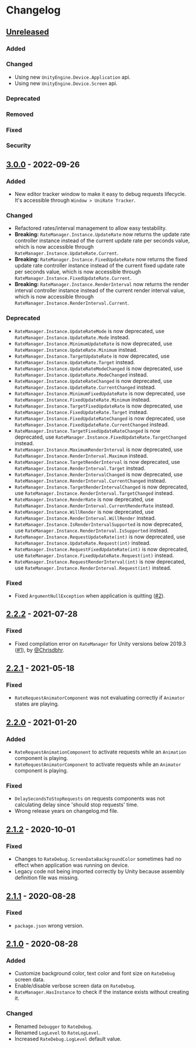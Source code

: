 # Changelog

## [Unreleased]
### Added
### Changed
- Using new `UnityEngine.Device.Application` api.
- Using new `UnityEngine.Device.Screen` api.
### Deprecated
### Removed
### Fixed
### Security

## [3.0.0] - 2022-09-26
### Added
- New editor tracker window to make it easy to debug requests lifecycle. It's accessible through `Window > UniRate Tracker`.
### Changed
- Refactored rates/interval management to allow easy testability.
- **Breaking:** `RateManager.Instance.UpdateRate` now returns the update rate controller instance instead of the current update rate per seconds value, which is now accessible through `RateManager.Instance.UpdateRate.Current`.
- **Breaking:** `RateManager.Instance.FixedUpdateRate` now returns the fixed update rate controller instance instead of the current fixed update rate per seconds value, which is now accessible through `RateManager.Instance.FixedUpdateRate.Current`.
- **Breaking:** `RateManager.Instance.RenderInterval` now returns the render interval controller instance instead of the current render interval value, which is now accessible through `RateManager.Instance.RenderInterval.Current`.
### Deprecated
- `RateManager.Instance.UpdateRateMode` is now deprecated, use `RateManager.Instance.UpdateRate.Mode` instead.
- `RateManager.Instance.MinimumUpdateRate` is now deprecated, use `RateManager.Instance.UpdateRate.Minimum` instead.
- `RateManager.Instance.TargetUpdateRate` is now deprecated, use `RateManager.Instance.UpdateRate.Target` instead.
- `RateManager.Instance.UpdateRateModeChanged` is now deprecated, use `RateManager.Instance.UpdateRate.ModeChanged` instead.
- `RateManager.Instance.UpdateRateChanged` is now deprecated, use `RateManager.Instance.UpdateRate.CurrentChanged` instead.
- `RateManager.Instance.MinimumFixedUpdateRate` is now deprecated, use `RateManager.Instance.FixedUpdateRate.Minimum` instead.
- `RateManager.Instance.TargetFixedUpdateRate` is now deprecated, use `RateManager.Instance.FixedUpdateRate.Target` instead.
- `RateManager.Instance.FixedUpdateRateChanged` is now deprecated, use `RateManager.Instance.FixedUpdateRate.CurrentChanged` instead.
- `RateManager.Instance.TargetFixedUpdateRateChanged` is now deprecated, use `RateManager.Instance.FixedUpdateRate.TargetChanged` instead.
- `RateManager.Instance.MaximumRenderInterval` is now deprecated, use `RateManager.Instance.RenderInterval.Maximum` instead.
- `RateManager.Instance.TargetRenderInterval` is now deprecated, use `RateManager.Instance.RenderInterval.Target` instead.
- `RateManager.Instance.RenderIntervalChanged` is now deprecated, use `RateManager.Instance.RenderInterval.CurrentChanged` instead.
- `RateManager.Instance.TargetRenderIntervalChanged` is now deprecated, use `RateManager.Instance.RenderInterval.TargetChanged` instead.
- `RateManager.Instance.RenderRate` is now deprecated, use `RateManager.Instance.RenderInterval.CurrentRenderRate` instead.
- `RateManager.Instance.WillRender` is now deprecated, use `RateManager.Instance.RenderInterval.WillRender` instead.
- `RateManager.Instance.IsRenderIntervalSupported` is now deprecated, use `RateManager.Instance.RenderInterval.IsSupported` instead.
- `RateManager.Instance.RequestUpdateRate(int)` is now deprecated, use `RateManager.Instance.UpdateRate.Request(int)` instead.
- `RateManager.Instance.RequestFixedUpdateRate(int)` is now deprecated, use `RateManager.Instance.FixedUpdateRate.Request(int)` instead.
- `RateManager.Instance.RequestRenderInterval(int)` is now deprecated, use `RateManager.Instance.RenderInterval.Request(int)` instead.
### Fixed
- Fixed `ArgumentNullException` when application is quitting ([#2](https://github.com/renanwolf/UniRate/issues/2)).

## [2.2.2] - 2021-07-28
### Fixed
- Fixed compilation error on `RateManager` for Unity versions below 2019.3 ([#1](https://github.com/renanwolf/UniRate/pull/1)), by [@Chrisdbhr](https://github.com/Chrisdbhr).

## [2.2.1] - 2021-05-18
### Fixed
- `RateRequestAnimatorComponent` was not evaluating correctly if `Animator` states are playing.

## [2.2.0] - 2021-01-20
### Added
- `RateRequestAnimationComponent` to activate requests while an `Animation` component is playing.
- `RateRequestAnimatorComponent` to activate requests while an `Animator` component is playing.
### Fixed
- `DelaySecondsToStopRequests` on requests components was not calculating delay since 'should stop requests' time.
- Wrong release years on changelog.md file.

## [2.1.2] - 2020-10-01
### Fixed
- Changes to `RateDebug.ScreenDataBackgroundColor` sometimes had no effect when application was running on device.
- Legacy code not being imported correctly by Unity because assembly definition file was missing.

## [2.1.1] - 2020-08-28
### Fixed
- `package.json` wrong version.

## [2.1.0] - 2020-08-28
### Added
- Customize background color, text color and font size on `RateDebug` screen data.
- Enable/disable verbose screen data on `RateDebug`.
- `RateManager.HasInstance` to check if the instance exists without creating it.
### Changed
- Renamed `Debugger` to `RateDebug`.
- Renamed `LogLevel` to `RateLogLevel`.
- Increased `RateDebug.LogLevel` default value.

[Unreleased]: https://github.com/renanwolf/UniRate/compare/v3.0.0...HEAD
[3.0.0]: https://github.com/renanwolf/UniRate/releases/tag/v3.0.0
[2.2.2]: https://github.com/renanwolf/UniRate/releases/tag/v2.2.2
[2.2.1]: https://github.com/renanwolf/UniRate/releases/tag/v2.2.1
[2.2.0]: https://github.com/renanwolf/UniRate/releases/tag/v2.2.0
[2.1.2]: https://github.com/renanwolf/UniRate/releases/tag/v2.1.2
[2.1.1]: https://github.com/renanwolf/UniRate/releases/tag/v2.1.1
[2.1.0]: https://github.com/renanwolf/UniRate/releases/tag/v2.1.0